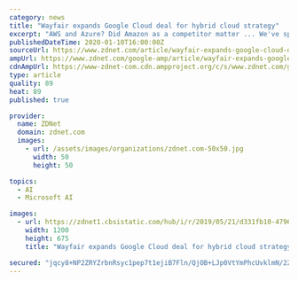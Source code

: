 ```yaml
---
category: news
title: "Wayfair expands Google Cloud deal for hybrid cloud strategy"
excerpt: "AWS and Azure? Did Amazon as a competitor matter ... We've spoken with Wayfair before about its machine learning and AI efforts. What did Google bring to the table on that front? We have a team of more than 2,300 engineers and data scientists that build our machine learning algorithms in-house. As we've continued to grow to a massive scale ..."
publishedDateTime: 2020-01-10T16:00:00Z
sourceUrl: https://www.zdnet.com/article/wayfair-expands-google-cloud-deal-for-hybrid-cloud-strategy/
ampUrl: https://www.zdnet.com/google-amp/article/wayfair-expands-google-cloud-deal-for-hybrid-cloud-strategy/
cdnAmpUrl: https://www-zdnet-com.cdn.ampproject.org/c/s/www.zdnet.com/google-amp/article/wayfair-expands-google-cloud-deal-for-hybrid-cloud-strategy/
type: article
quality: 89
heat: 89
published: true

provider:
  name: ZDNet
  domain: zdnet.com
  images:
    - url: /assets/images/organizations/zdnet.com-50x50.jpg
      width: 50
      height: 50

topics:
  - AI
  - Microsoft AI

images:
  - url: https://zdnet1.cbsistatic.com/hub/i/r/2019/05/21/d331fb10-4796-4e58-b70f-e44d4ddc41b0/thumbnail/1200x675/0071a3bdfb05d94e076d9f6d4a540d27/thumb.jpg
    width: 1200
    height: 675
    title: "Wayfair expands Google Cloud deal for hybrid cloud strategy"

secured: "jqcy8+NP2ZRYZrbnRsyc1pep7t1ejiB7Fln/QjOB+LJp0VtYmPhcUvklmN/2ZdOrTpq3OaVnRQNIgtBxEAZU9ESr7ysF+seU51yPHgYxBWWpFgMl5z6D6Xc2M4JNInLADYat7IDHTJH7k8FJhojHn99nooM/CFvwBdlh2dbF89uGL/CEwcebn1nOFiATVbv43J+/bK34XxEivgfP0YSeB4nXKjbYOroAHe4usTpg6hjcSOwOFExBfQ2cHRGWQlSg6z+WjH/r1kDhgjMQv1zoEw61RV78XPCBy7Zq5gKRs1KJY/hT6rAN6vSQ/Sii1SVumwxG9fW87gqEWLeabjyzO2l4627pxiyxAEdD+zdRhtU4FFAT2gte5uZOoXiX2QUTkE5uIaRdvksRSpLR1varDFcsfVFWIKQCpFMHd4fWgGdtQIJFjhb9oojte6XejfIG9M7d+0A3xsZyqmGu/vIRiQ==;69vaIY04BlEglOjJXo7KMw=="
---
```


